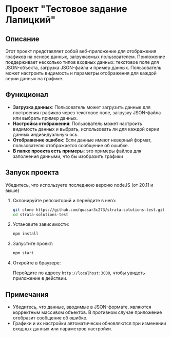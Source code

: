# Проект "Тестовое задание Лапицкий"

## Описание

Этот проект представляет собой веб-приложение для отображения графиков на основе данных, загружаемых пользователем. Приложение поддерживает несколько типов входных данных: текстовое поле для JSON-объекта, загрузка JSON-файла и пример данных. Пользователь может настроить видимость и параметры отображения для каждой серии данных на графике.

## Функционал

- **Загрузка данных**: Пользователь может загрузить данные для построения графиков через текстовое поле, загрузку JSON-файла или выбрать пример данных.
- **Настройка отображения**: Пользователь может настроить видимость данных и выбрать, использовать ли для каждой серии данных индивидуальную ось.
- **Отображение ошибок**: Если данные имеют неверный формат, пользователю отображается сообщение об ошибке.
- **В папке проекта есть примеры**: это примеры файлов для заполнения данными, что бы изобразить графики

## Запуск проекта

Убедитесь, что используете последнюю версию nodeJS (от 20.11 и выше) 

1. Склонируйте репозиторий и перейдите в него:

    ```sh
    git clone https://github.com/quasar3c273/strata-solutions-test.git
    cd strata-solutions-test
    ```

2. Установите зависимости:

    ```sh
    npm install
    ```

3. Запустите проект:

    ```sh
    npm start
    ```

4. Откройте в браузере:

   Перейдите по адресу `http://localhost:3000`, чтобы увидеть приложение в действии.

## Примечания

- Убедитесь, что данные, вводимые в JSON-формате, являются корректным массивом объектов. В противном случае приложение отобразит сообщение об ошибке.
- Графики и их настройки автоматически обновляются при изменении входных данных или параметров настройки.
